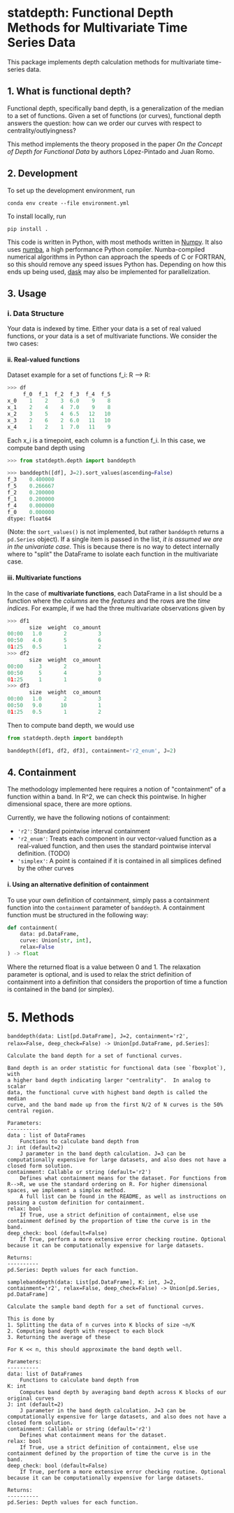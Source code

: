 # statdepth: Functional Depth Methods for Multivariate Time Series Data 
This package implements depth calculation methods for multivariate time-series data.

## 1. What is functional depth?
Functional depth, specifically band depth, is a generalization of the median to a set of functions. Given a set of functions (or curves), functional depth answers the question: how can we order our curves with respect to centrality/outlyingness? 

This method implements the theory proposed in the paper *On the Concept of Depth for Functional Data* by authors López-Pintado and Juan Romo. 

## 2. Development

To set up the development environment, run  
```
conda env create --file environment.yml
```

To install locally, run

```
pip install .
```

This code is written in Python, with most methods written in [Numpy](https://numpy.org/). It also uses [numba](https://numba.pydata.org/), a high performance Python compiler. Numba-compiled numerical algorithms in Python can approach the speeds of C or FORTRAN, so this should remove any speed issues Python has. Depending on how this ends up being used, [dask](https://dask.org/) may also be implemented for parallelization. 

## 3. Usage

### i. Data Structure
Your data is indexed by time. Either your data is a set of real valued functions, or your data is a set of multivariate functions. We consider the two cases:

#### ii. Real-valued functions

Dataset example for a set of functions f_i: R --> R:
```Python
>>> df
     f_0  f_1  f_2  f_3  f_4  f_5
x_0    1    2    3  6.0    9    8
x_1    2    4    4  7.0    9    8
x_2    3    5    4  6.5   12   10
x_3    2    6    2  6.0   11   10
x_4    1    2    1  7.0   11    9

```

Each x_i is a timepoint, each column is a function f_i. In this case, we compute band depth using 

```Python 
>>> from statdepth.depth import banddepth

>>> banddepth([df], J=2).sort_values(ascending=False)
f_3    0.400000
f_5    0.266667
f_2    0.200000
f_1    0.200000
f_4    0.000000
f_0    0.000000
dtype: float64
```

(Note: the `sort_values()` is not implemented, but rather `banddepth` returns a `pd.Series` object). If a single item is passed in the list, *it is assumed we are in the univariate case*. This is because there is no way to detect internally where to "split" the DataFrame to isolate each function in the multivariate case. 

#### iii. Multivariate functions

In the case of **multivariate functions**, each DataFrame in a list should be a function where the *columns* are the *features* and the rows are the *time indices*. For example, if we had the three multivariate observations given by
```Python
>>> df1
       size  weight  co_amount
00:00   1.0       2          3
00:50   4.0       5          6
01:25   0.5       1          2
>>> df2
       size  weight  co_amount
00:00     3       2          1
00:50     5       4          3
01:25     1       1          0
>>> df3
       size  weight  co_amount
00:00   1.0       2          3
00:50   9.0      10          1
01:25   0.5       1          2

```

Then to compute band depth, we would use 

```Python
from statdepth.depth import banddepth

banddepth([df1, df2, df3], containment='r2_enum', J=2)
```

## 4. Containment

The methodology implemented here requires a notion of "containment" of a function within a band. In R^2, we can check this pointwise. In higher dimensional space, there are more options. 

Currently, we have the following notions of containment:  
- `'r2'`: Standard pointwise interval containment
- `'r2_enum'`: Treats each component in our vector-valued function as a real-valued function, and then uses the standard pointwise interval definition. (TODO)
- `'simplex'`: A point is contained if it is contained in all simplices defined by the other curves

#### i. Using an alternative definition of containment

To use your own definition of containment, simply pass a containment function into the `containment` parameter of `banddepth`. A containment function must be structured in the following way:

```Python
def containment(
    data: pd.DataFrame, 
    curve: Union[str, int], 
    relax=False
) -> float
```

Where the returned float is a value between 0 and 1. The relaxation parameter is optional, and is used to relax the strict definition of containment into a definition that considers the proportion of time a function is contained in the band (or simplex). 

# 5. Methods

`banddepth(data: List[pd.DataFrame], J=2, containment='r2', relax=False, deep_check=False) -> Union[pd.DataFrame, pd.Series]`:  

    Calculate the band depth for a set of functional curves.

    Band depth is an order statistic for functional data (see `fboxplot`), with
    a higher band depth indicating larger "centrality".  In analog to scalar
    data, the functional curve with highest band depth is called the median
    curve, and the band made up from the first N/2 of N curves is the 50%
    central region.

    Parameters:
    ----------
    data : list of DataFrames
        Functions to calculate band depth from
    J: int (default=2)
        J parameter in the band depth calculation. J=3 can be computationally expensive for large datasets, and also does not have a closed form solution. 
    containment: Callable or string (default='r2')
        Defines what containment means for the dataset. For functions from R-->R, we use the standard ordering on R. For higher dimensional spaces, we implement a simplex method. 
        A full list can be found in the README, as well as instructions on passing a custom definition for containment.  
    relax: bool
        If True, use a strict definition of containment, else use containment defined by the proportion of time the curve is in the band. 
    deep_check: bool (default=False)
        If True, perform a more extensive error checking routine. Optional because it can be computationally expensive for large datasets. 

    Returns:
    ----------
    pd.Series: Depth values for each function.

`samplebanddepth(data: List[pd.DataFrame], K: int, J=2, containment='r2', relax=False, deep_check=False) -> Union[pd.Series, pd.DataFrame]`

    Calculate the sample band depth for a set of functional curves.

    This is done by
    1. Splitting the data of n curves into K blocks of size ~n/K
    2. Computing band depth with respect to each block
    3. Returning the average of these

    For K << n, this should approximate the band depth well. 

    Parameters:
    ----------
    data: list of DataFrames
        Functions to calculate band depth from
    K: int 
        Computes band depth by averaging band depth across K blocks of our original curves 
    J: int (default=2)
        J parameter in the band depth calculation. J=3 can be computationally expensive for large datasets, and also does not have a closed form solution. 
    containment: Callable or string (default='r2')
        Defines what containment means for the dataset.  
    relax: bool
        If True, use a strict definition of containment, else use containment defined by the proportion of time the curve is in the band. 
    deep_check: bool (default=False)
        If True, perform a more extensive error checking routine. Optional because it can be computationally expensive for large datasets. 

    Returns:
    ----------
    pd.Series: Depth values for each function.
